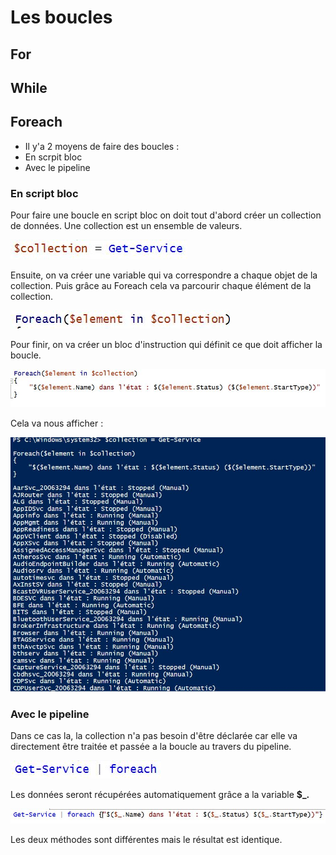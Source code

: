 # Les boucles 

## For 

## While

## Foreach
  - Il y'a 2 moyens de faire des boucles : 
  - En scrpit bloc
  - Avec le pipeline 

### En script bloc 

Pour faire une boucle en script bloc on doit tout d'abord créer un collection de données. Une collection est un ensemble de valeurs. 

![](ressources/boucles.jpg)

Ensuite, on va créer une variable qui va correspondre a chaque objet de la collection. Puis grâce au Foreach cela va parcourir chaque élément de la collection. 

![](ressources/boucles2.jpg)

Pour finir, on va créer un bloc d'instruction qui définit ce que doit afficher la boucle. 

![](ressources/boucles3.jpg)

Cela va nous afficher : 

![](ressources/bouclesfin.jpg)


### Avec le pipeline 

Dans ce cas la, la collection n'a pas besoin d'être déclarée car elle va directement être traitée et passée a la boucle au travers du pipeline. 

![](ressources/pipeline.jpg)

Les données seront récupérées automatiquement grâce a la variable **$_.** 

![](ressources/pipeline2.jpg)

Les deux méthodes sont différentes mais le résultat est identique. 